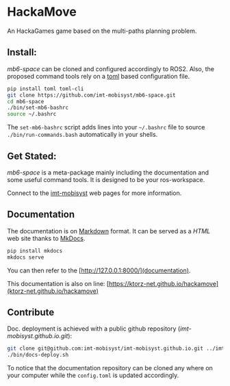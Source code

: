 # HackaMove

An HackaGames game based on the multi-paths planning problem.


## Install:

_mb6-space_ can be cloned and configured accordingly to ROS2.
Also, the proposed command tools rely on a [toml](https://toml.io) based configuration file.

```sh
pip install toml toml-cli
git clone https://github.com/imt-mobisyst/mb6-space.git
cd mb6-space
./bin/set-mb6-bashrc
source ~/.bashrc
```

The `set-mb6-bashrc` script adds lines into your `~/.bashrc` file to source `./bin/run-commands.bash` automatically in your shells.


## Get Stated:

_mb6-space_ is a meta-package mainly including the documentation and some useful command tools.
It is designed to be your ros-workspace.

Connect to the [imt-mobisyst](https://imt-mobisyst.github.io/mb6-space) web pages for more information.


## Documentation

The documentation is on [Markdown](https://en.wikipedia.org/wiki/Markdown) format.
It can be served as a _HTML_ web site thanks to [MkDocs](https://www.mkdocs.org/).

```sh
pip install mkdocs
mkdocs serve
```

You can then refer to the [http://127.0.0.1:8000/](documentation).

This documentation is also on line: [https://ktorz-net.github.io/hackamove](ktorz-net.github.io/hackamove)


## Contribute 

Doc. deployment is achieved with a public github repository (_imt-mobisyst.github.io.git_):

```sh
git clone git@github.com:imt-mobisyst/imt-mobisyst.github.io.git ../imt-mobisyst-site
./bin/docs-deploy.sh
```

To notice that the documentation repository can be cloned any where on your computer while the `config.toml` is updated accordingly.
